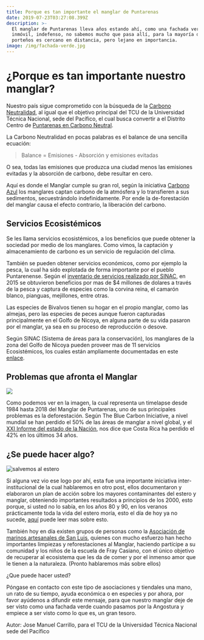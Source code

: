 ```yaml
---
title: Porque es tan importante el manglar de Puntarenas
date: 2019-07-23T03:27:08.399Z
description: >-
  El manglar de Puntarenas lleva años estando ahí, como una fachada verde,
  inmóvil, indefenso, no sabemos mucho que pasa allí, para la mayoría de
  porteños es cercano en distancia, pero lejano en importancia.
image: /img/fachada-verde.jpg
---
```

# ¿Porque es tan importante nuestro manglar?

Nuestro país sigue comprometido con la búsqueda de la [Carbono Neutralidad](https://presidencia.go.cr/comunicados/2016/09/meta-de-carbono-neutralidad-para-el-2021-se-mantiene-y-fortalece/), al igual que el objetivo principal del TCU de la Universidad Técnica Nacional, sede del Pacífico, el cual busca convertir a el Distrito Centro de [Puntarenas en Carbono Neutral](https://www.utn.ac.cr/sites/default/files/TCU-103%20Ciudad%20de%20Puntarenas%20hacia%20la%20Carbono%20Neutralidad.pdf). 

La Carbono Neutralidad en pocas palabras es el balance de una sencilla ecuación:

> Balance = Emisiones - Absorción y emisiones evitadas

O sea, todas las emisiones que produzca una ciudad menos las emisiones evitadas y la absorción de carbono, debe resultar en cero. 

Aquí es donde el Manglar cumple su gran rol, según la iniciativa [Carbono Azul](https://www.thebluecarboninitiative.org/) los manglares captan carbono de la atmósfera y lo transfieren a sus sedimentos, secuestrándolo indefinidamente. Por ende la de-forestación del manglar causa el efecto contrario, la liberación del carbono. 

## Servicios Ecosistémicos

Se les llama servicios ecosistémicos, a los beneficios que puede obtener la sociedad por medio de los manglares. Como vimos, la captación y almacenamiento de carbono es un servicio de regulación del clima.

También se pueden obtener servicios económicos, como por ejemplo la pesca, la cual ha sido explotada de forma importante por el pueblo Puntarenense. Según el [inventario de servicios realizado por SINAC](http://www.sinac.go.cr/ES/docu/Inventario%20Nacional%20Humedales/ServiciosEcosistemicos%20Manglar_2018.pdf), en 2015 se obtuvieron beneficios por mas de $4 millones de dolares a través de  la pesca y captura de especies como la corvina reina, el camarón blanco, pianguas, mejillones, entre otras. 

Las especies de Bivalvos tienen su hogar en el propio manglar, como las almejas, pero las especies de peces aunque fueron capturadas principalmente en el Golfo de Nicoya, en alguna parte de su vida pasaron por el manglar, ya sea en su proceso de reproducción o desove.

Según SINAC (Sistema de áreas para la conservación), los manglares de la zona del Golfo de Nicoya pueden proveer mas de 11 servicios Ecosistémicos, los cuales están ampliamente documentadas en este [enlace](http://www.sinac.go.cr/ES/docu/Inventario%20Nacional%20Humedales/ServiciosEcosistemicos%20Manglar_2018.pdf).

## Problemas que afronta el Manglar

![](/img/timelapse.gif)

Como podemos ver en la imagen, la cual representa un timelapse desde 1984 hasta 2018 del Manglar de Puntarenas, uno de sus principales problemas es la deforestación. Según The Blue Carbon Iniciative, a nivel mundial se han perdido el 50% de las áreas de manglar a nivel global, y el [XXI Informe del estado de la Nación](http://www.estadonacion.or.cr/21/assets/en-21-cap-4.pdf), nos dice que Costa Rica ha perdido el 42% en los últimos 34 años.

## ¿Se puede hacer algo?

![salvemos al estero](/img/salvemos-al-estero.jpg "Campaña Salvemos al Estero")

Si alguna vez vio ese logo por ahí, esta fue una importante iniciativa inter-institucional de la cual hablaremos en otro post, ellos documentaron y elaboraron un plan de acción sobre los mayores contaminantes del estero y manglar, obteniendo importantes resultados a principios de los 2000, esto porque, si usted no lo sabía, en los años 80 y 90, en los veranos prácticamente toda la vida del estero moría, esto el día de hoy ya no sucede, [aquí](https://www.incopesca.go.cr/acerca_incopesca/investigacion/03_inf_recup_est_puntarenas_2006.pdf) puede leer mas sobre esto.

También hoy en día existen grupos de personas como la [Asociación de marinos artesanales de San Luis](https://www.facebook.com/asopescadoresslp/), quienes con mucho esfuerzo han hecho importantes limpiezas y reforestaciones al Manglar, haciendo partícipe a su comunidad y los niños de la escuela de Fray Casiano, con el único objetivo de recuperar al ecosistema que les da de comer y por el inmenso amor que le tienen a la naturaleza. (Pronto hablaremos más sobre ellos)

¿Que puede hacer usted?

Póngase en contacto con este tipo de asociaciones y tiendales una mano, un rato de su tiempo, ayuda económica o en especies y por ahora, por favor ayúdenos a difundir este mensaje, para que nuestro manglar deje de ser visto como una fachada verde cuando pasamos por la Angostura y empiece a ser visto como lo que es, un gran tesoro.

Autor: Jose Manuel Carrillo, para el TCU de la Universidad Técnica Nacional sede del Pacífico

